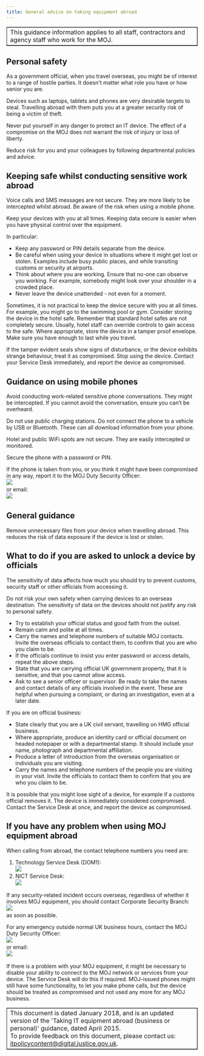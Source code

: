 ```yaml
---
title: General advice on taking equipment abroad
---
```


<table border='1'>
<tr>
<td>This guidance information applies to all staff, contractors and agency staff who work for the MOJ.</td>
</tr>
</table>

## Personal safety

As a government official, when you travel overseas, you might be of interest to a range of hostile parties. It doesn't matter what role you have or how senior you are.

Devices such as laptops, tablets and phones are very desirable targets to steal. Travelling abroad with them puts you at a greater security risk of being a victim of theft.

Never put yourself in any danger to protect an IT device. The effect of a compromise on the MOJ does not warrant the risk of injury or loss of liberty.

Reduce risk for you and your colleagues by following departmental policies and advice.

## Keeping safe **whilst conducting sensitive** work abroad

Voice calls and SMS messages are not secure. They are more likely to be intercepted whilst abroad. Be aware of the risk when using a mobile phone.

Keep your devices with you at all times. Keeping data secure is easier when you have physical control over the equipment.

In particular:

- Keep any password or PIN details separate from the device.
- Be careful when using your device in situations where it might get lost or stolen. Examples include busy public places, and while transiting customs or security at airports.
- Think about where you are working. Ensure that no-one can observe you working. For example, somebody might look over your shoulder in a crowded place.
- Never leave the device unattended - not even for a moment.

Sometimes, it is not practical to keep the device secure with you at all times. For example, you might go to the swimming pool or gym. Consider storing the device in the hotel safe. Remember that standard hotel safes are not completely secure. Usually, hotel staff can override controls to gain access to the safe. Where appropriate, store the device in a tamper proof envelope. Make sure you have enough to last while you travel.
 
If the tamper evident seals show signs of disturbance, or the device exhibits strange behaviour, treat it as compromised. Stop using the device. Contact your Service Desk immediately, and report the device as compromised.

## Guidance on using mobile phones

Avoid conducting work-related sensitive phone conversations. They might be intercepted. If you cannot avoid the conversation, ensure you can’t be overheard.

Do not use public charging stations. Do not connect the phone to a vehicle by USB or Bluetooth. These can all download information from your phone.

Hotel and public WiFi spots are not secure. They are easily intercepted or monitored.

Secure the phone with a password or PIN.

If the phone is taken from you, or you think it might have been compromised in any way, report it to the MOJ Duty Security Officer:<br/>
![](https://s3-eu-west-2.amazonaws.com/intranet-prod-storage-1dvcquh7kophi/uploads/2018/01/77e213539ab18a8ba125f09e86bf760a.gif)&nbsp;<br/>
or email:<br/>
![](https://s3-eu-west-2.amazonaws.com/intranet-prod-storage-1dvcquh7kophi/uploads/2018/01/f6fd401432d8835f5584cc37b6585c9f.gif)&nbsp;

## General guidance

Remove unnecessary files from your device when travelling abroad. This reduces the risk of data exposure if the device is lost or stolen.
 
## What to do if you are asked to unlock a device by officials

The sensitivity of data affects how much you should try to prevent customs, security staff or other officials from accessing it.

Do not risk your own safety when carrying devices to an overseas destination. The sensitivity of data on the devices should not justify any risk to personal safety.

- Try to establish your official status and good faith from the outset.
- Remain calm and polite at all times.
- Carry the names and telephone numbers of suitable MOJ contacts. Invite the overseas officials to contact them, to confirm that you are who you claim to be.
- If the officials continue to insist you enter password or access details, repeat the above steps.
- State that you are carrying official UK government property, that it is sensitive, and that you cannot allow access.
- Ask to see a senior officer or supervisor. Be ready to take the names and contact details of any officials involved in the event. These are helpful when pursuing a complaint, or during an investigation, even at a later date.
 
If you are on official business:

- State clearly that you are a UK civil servant, travelling on HMG official business.
- Where appropriate, produce an identity card or official document on headed notepaper or with a departmental stamp. It should include your name, photograph and departmental affiliation.
- Produce a letter of introduction from the overseas organisation or individuals you are visiting.
- Carry the names and telephone numbers of the people you are visiting in your visit. Invite the officials to contact them to confirm that you are who you claim to be.

It is possible that you might lose sight of a device, for example if a customs official removes it. The device is immediately considered compromised. Contact the Service Desk at once, and report the device as compromised.

## If you have any problem when using MOJ equipment abroad

When calling from abroad, the contact telephone numbers you need are:

<ol>
<li>Technology Service Desk (DOM1):<br/>
<img src="https://s3-eu-west-2.amazonaws.com/intranet-prod-storage-1dvcquh7kophi/uploads/2018/01/3ef9bd6be404912edb6107ff037a6923.gif">&nbsp;</li>
<li>NICT Service Desk:<br/>
<img src="https://s3-eu-west-2.amazonaws.com/intranet-prod-storage-1dvcquh7kophi/uploads/2018/01/27f20c27c0b6cfdce06742d8e1715f36.gif">&nbsp;</li>
</ol>

If any security-related incident occurs overseas, regardless of whether it involves MOJ equipment, you should contact Corporate Security Branch:<br/>
![](https://s3-eu-west-2.amazonaws.com/intranet-prod-storage-1dvcquh7kophi/uploads/2018/01/aa8a3e195912bdef0559e23657009e94.gif)&nbsp;<br/> as soon as possible.

For any emergency outside normal UK business hours, contact the MOJ Duty Security Officer:<br/>
![](https://s3-eu-west-2.amazonaws.com/intranet-prod-storage-1dvcquh7kophi/uploads/2018/01/77e213539ab18a8ba125f09e86bf760a.gif)&nbsp;<br/>
or email:<br/>
![](https://s3-eu-west-2.amazonaws.com/intranet-prod-storage-1dvcquh7kophi/uploads/2018/01/f6fd401432d8835f5584cc37b6585c9f.gif)&nbsp;
 
If there is a problem with your MOJ equipment, it might be necessary to disable your ability to connect to the MOJ network or services from your device. The Service Desk will do this if required. MOJ-issued phones might still have some functionality, to let you make phone calls, but the device should be treated as compromised and not used any more for any MOJ business.

<table border='1'>
<tr>
<td>This document is dated January 2018, and is an updated version of the 'Taking IT equipment abroad (business or personal)' guidance, dated April 2015.<br/>
To provide feedback on this document, please contact us: <a href="mailto:itpolicycontent@digital.justice.gov.uk?subject=general-advice-on-taking-equipment-abroad">itpolicycontent@digital.justice.gov.uk</a>.</td>
</tr>
</table>